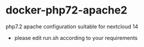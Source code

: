 # docker-php72-apache2
php7.2 apache configuration suitable for nextcloud 14

- please edit run.sh according to your requirements
